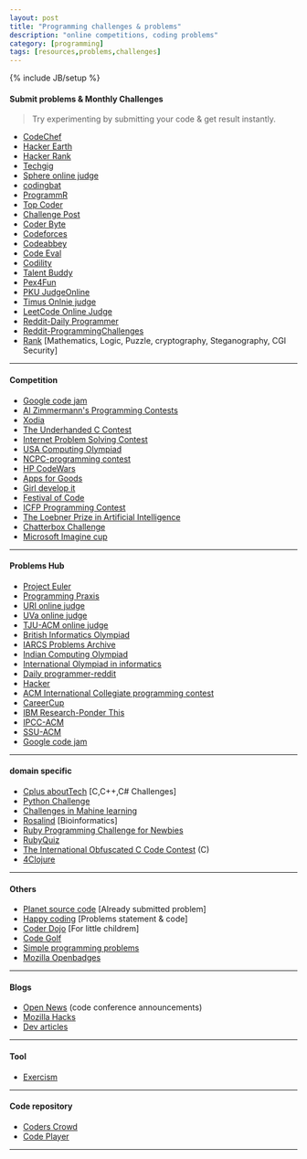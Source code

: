 ```yaml
---
layout: post
title: "Programming challenges & problems"
description: "online competitions, coding problems"
category: [programming]
tags: [resources,problems,challenges]
---
```

{% include JB/setup %}


#### Submit problems & Monthly Challenges
> Try experimenting by submitting your code & get result instantly.

* [CodeChef](http://www.codechef.com/ "Codechef homepage")
* [Hacker Earth](https://www.hackerearth.com/)
* [Hacker Rank](https://www.hackerrank.com)
* [Techgig](http://www.techgig.com/codecontest "Techgig homepage")
* [Sphere online judge](http://www.spoj.com/ "Sphere online judge homepage")
* [codingbat](http://codingbat.com/ "CodingBat homepage")
* [ProgrammR](http://www.programmr.com/ "ProgrammR homepage")
* [Top Coder](http://www.topcoder.com/ "Top coder homepage")
* [Challenge Post](http://challengepost.com/)
* [Coder Byte](http://coderbyte.com/)
* [Codeforces](http://codeforces.com/)
* [Codeabbey](http://www.codeabbey.com/)
* [Code Eval](https://www.codeeval.com/)
* [Codility](https://codility.com/programmers/)
* [Talent Buddy](https://www.talentbuddy.co/)
* [Pex4Fun](http://www.pexforfun.com/)
* [PKU JudgeOnline](http://poj.org/)
* [Timus Onlnie judge](http://acm.timus.ru/)
* [LeetCode Online Judge](https://leetcode.com/)
* [Reddit-Daily Programmer](http://www.reddit.com/r/dailyprogrammer)
* [Reddit-ProgrammingChallenges](https://www.reddit.com/r/programmingchallenges)
* [Rank](http://www.rankk.org) [Mathematics, Logic, Puzzle, cryptography, Steganography, CGI Security]

-----

#### Competition

* [Google code jam](https://code.google.com/codejam/ "Code Jam homepage")
* [Al Zimmermann's Programming Contests](http://www.azspcs.net/)
* [Xodia](http://xodia.pythonanywhere.com/xodialatest/) 
* [The Underhanded C Contest](http://www.underhanded-c.org/)
* [Internet Problem Solving Contest](http://ipsc.ksp.sk/)
* [USA Computing Olympiad](http://www.usaco.org/index.php)
* [NCPC-programming contest](http://ncpc.idi.ntnu.no/)
* [HP CodeWars](http://www.hpcodewars.org/)
* [Apps for Goods](http://www.appsforgood.org/)
* [Girl develop it](https://www.girldevelopit.com/)
* [Festival of Code](http://festival.yrs.io/)
* [ICFP Programming Contest](http://icfpcontest.org/)
* [The Loebner Prize in Artificial Intelligence](http://www.loebner.net/Prizef/loebner-prize.html)
* [Chatterbox Challenge ](http://www.chatterboxchallenge.com/)
* [Microsoft Imagine cup](https://www.imaginecup.com/)


-----

#### Problems Hub
* [Project Euler](https://projecteuler.net/ "Project Euler homepage")
* [Programming Praxis](http://programmingpraxis.com/)
* [URI online judge](https://www.urionlinejudge.com.br/judge/login)
* [UVa online judge](https://uva.onlinejudge.org/ )
* [TJU-ACM online judge](http://acm.tju.edu.cn/toj/)
* [British Informatics Olympiad](http://www.olympiad.org.uk/ "British Informatics Olympiad home page")
* [IARCS Problems Archive](http://opc.iarcs.org.in/ "IARCS Problems Archive homepage")
* [Indian Computing Olympiad](http://www.iarcs.org.in/inoi/archives.php)
* [International Olympiad in informatics](http://ioinformatics.org/index.shtml "International Olympiad in informatics")
* [Daily programmer-reddit](http://www.reddit.com/r/dailyprogrammer)
* [Hacker](http://www.hacker.org/)
* [ACM International Collegiate programming contest](http://acm.hit.edu.cn/judge/ProblemIndex.php)
* [CareerCup](http://www.careercup.com/)
* [IBM Research-Ponder This](https://www.research.ibm.com/haifa/ponderthis/index.shtml)
* [IPCC-ACM](https://icpc.baylor.edu/)
* [SSU-ACM](http://acm.sgu.ru/)
* [Google code jam](https://code.google.com/codejam/contests.html)


-----

#### domain specific
* [Cplus aboutTech](http://cplus.about.com/od/programmingchallenges/ "C,C++,C# Challenges") [C,C++,C# Challenges]
* [Python Challenge](http://www.pythonchallenge.com/ )
* [Challenges in Mahine learning](http://www.chalearn.org/)
* [Rosalind](http://rosalind.info/problems/locations/) [Bioinformatics]
* [Ruby Programming Challenge for Newbies](http://ruby-challenge.rubylearning.org/)
* [RubyQuiz](http://rubyquiz.com/)
* [The International Obfuscated C Code Contest](http://www.ioccc.org/) (C)
* [4Clojure](http://www.4clojure.com/)

-----

#### Others
* [Planet source code](http://www.planet-source-code.com/) [Already submitted problem]
* [Happy coding](http://happycodings.com/) [Problems statement & code]
* [Coder Dojo](https://coderdojo.com/ ) [For little childrem]
* [Code Golf](http://codegolf.com/ "Code Golf home page")
* [Simple programming problems](http://adriann.github.io/programming_problems.html)
* [Mozilla Openbadges](https://backpack.openbadges.org/backpack/login)

----


#### Blogs
* [Open News](https://source.opennews.org/en-US/) (code conference announcements)
* [Mozilla Hacks](https://hacks.mozilla.org/ "Mozilla Hacks")
* [Dev articles](http://www.devarticles.com/ "Dev Articles")

----

#### Tool
* [Exercism](http://exercism.io/)

----

#### Code repository
* [Coders Crowd](http://coderscrowd.com/app/public/home)
* [Code Player](http://thecodeplayer.com/)

----
